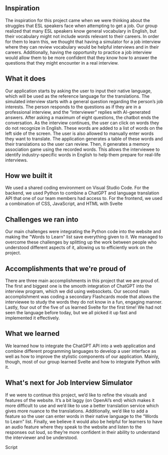 ## Inspiration
The inspiration for this project came when we were thinking about the struggles that ESL speakers face when attempting to get a job. Our group realized that many ESL speakers know general vocabulary in English, but their vocabulary might not include words relevant to their careers. In order for them to learn this, we thought that having a simulator for a job interview where they can review vocabulary would be helpful interviews and in their careers. Additionally, having the opportunity to practice a job interview would allow them to be more confident that they know how to answer the questions that they might encounter in a real interview.

## What it does
Our application starts by asking the user to input their native language, which will be used as the reference language for the translations. The simulated interview starts with a general question regarding the person’s job interests. The person responds to the questions as if they are in a professional interview, and the “interviewer” replies with AI-generated answers. After asking a maximum of eight questions, the chatbot ends the conversation. As the interview continues, the user can click on words they do not recognize in English. These words are added to a list of words on the left side of the screen. The user is also allowed to manually enter words they want to translate. The application generates a table of these words and their translations so the user can review. Then, it generates a memory association game using the recorded words. This allows the interviewee to identify industry-specific words in English to help them prepare for real-life interviews.

## How we built it
We used a shared coding environment on Visual Studio Code. For the backend, we used Python to combine a ChatGPT and language translation API that one of our team members had access to. For the frontend, we used a combination of CSS, JavaScript, and HTML with Svelte  


## Challenges we ran into
Our main challenges were integrating the Python code into the website and making the "Words to Learn" list save everything given to it. We managed to overcome these challenges by splitting up the work between people who understood different aspects of it, allowing us to efficiently work on the project.

## Accomplishments that we're proud of
There are three main accomplishments in this project that we are proud of. The first and biggest one is the smooth integration of ChatGPT into the interview program, which we did using websockets. Our second main accomplishment was coding a secondary Flashcards mode that allows the interviewee to study the words they do not know in a fun, engaging manner. Lastly, four out of the five of us learned Svelte for the first time! We had not seen the language before today, but we all picked it up fast and implemented it effectively.


## What we learned
We learned how to integrate the ChatGPT API into a web application and combine different programming languages to develop a user interface as well as how to improve the stylistic components of our application. Mainly, though, most of our group learned Svelte and how to integrate Python with it.

## What's next for Job Interview Simulator
If we were to continue this project, we’d like to refine the visuals and features of the website. It’s a bit laggy (on OpenAI’s end) which makes it more difficult to use and we’d like to use a better translation service which gives more nuance to the translations. Additionally, we’d like to add a feature so the user can enter words in their native language to the “Words to Learn” list. Finally, we believe it would also be helpful for learners to have an audio feature where they speak to the website and listen to the responses out loud, so they’re more confident in their ability to understand the interviewer and be understood.

Script 
